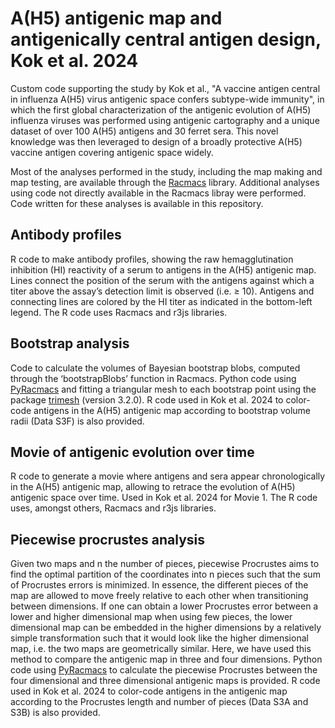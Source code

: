 # A(H5) antigenic map and antigenically central antigen design, Kok et al. 2024

Custom code supporting the study by Kok et al., "A vaccine antigen central in influenza A(H5) virus antigenic space confers subtype-wide immunity", in which the first global characterization of the antigenic evolution of A(H5) influenza viruses was performed using antigenic cartography and a unique dataset of over 100 A(H5) antigens and 30 ferret sera. This novel knowledge was then leveraged to design of a broadly protective A(H5) vaccine antigen covering antigenic space widely.

Most of the analyses performed in the study, including the map making and map testing, are available through the [Racmacs](https://acorg.github.io/Racmacs/) library. Additional analyses using code not directly available in the Racmacs libray were performed. Code written for these analyses is available in this repository.

## Antibody profiles

R code to make antibody profiles, showing the raw hemagglutination inhibition (HI) reactivity of a serum to antigens in the A(H5) antigenic map. Lines connect the position of the serum with the antigens against which a titer above the assay’s detection limit is observed (i.e. ≥ 10). Antigens and connecting lines are colored by the HI titer as indicated in the bottom-left legend. The R code uses Racmacs and r3js libraries.

## Bootstrap analysis

Code to calculate the volumes of Bayesian bootstrap blobs, computed through the ‘bootstrapBlobs’ function in Racmacs. Python code using [PyRacmacs](https://github.com/iAvicenna/PyRacmacs) and fitting a triangular mesh to each bootstrap point using the package [trimesh](https://trimsh.org/) (version 3.2.0). R code used in Kok et al. 2024 to color-code antigens in the A(H5) antigenic map according to bootstrap volume radii (Data S3F) is also provided. 

## Movie of antigenic evolution over time

R code to generate a movie where antigens and sera appear chronologically in the A(H5) antigenic map, allowing to retrace the evolution of A(H5) antigenic space over time. Used in Kok et al. 2024 for Movie 1. The R code uses, amongst others, Racmacs and r3js libraries.

## Piecewise procrustes analysis

Given two maps and n the number of pieces, piecewise Procrustes aims to find the optimal partition of the coordinates into n pieces such that the sum of Procrustes errors is minimized. In essence, the different pieces of the map are allowed to move freely relative to each other when transitioning between dimensions. If one can obtain a lower Procrustes error between a lower and higher dimensional map when using few pieces, the lower dimensional map can be embedded in the higher dimensions by a relatively simple transformation such that it would look like the higher dimensional map, i.e. the two maps are geometrically similar. Here, we have used this method to compare the antigenic map in three and four dimensions. Python code using [PyRacmacs](https://github.com/iAvicenna/PyRacmacs) to calculate the piecewise Procrustes between the four dimensional and three dimensional antigenic maps is provided. R code used in Kok et al. 2024 to color-code antigens in the antigenic map according to the Procrustes length and number of pieces (Data S3A and S3B) is also provided. 




